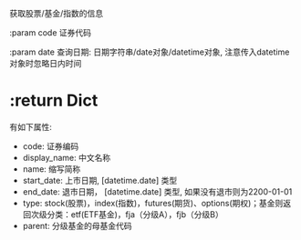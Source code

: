 获取股票/基金/指数的信息

:param code 证券代码

:param date 查询日期: 日期字符串/date对象/datetime对象, 注意传入datetime对象时忽略日内时间

# :return Dict

有如下属性:

* code: 证券编码
* display_name: 中文名称
* name: 缩写简称
* start_date: 上市日期, [datetime.date] 类型
* end_date: 退市日期， [datetime.date] 类型, 如果没有退市则为2200-01-01
* type: stock(股票)，index(指数)，futures(期货)、options(期权)；基金则返回次级分类：etf(ETF基金)，fja（分级A），fjb（分级B）
* parent: 分级基金的母基金代码
